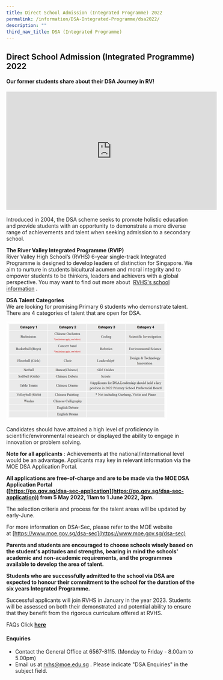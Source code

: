 ```yaml
---
title: Direct School Admission (Integrated Programme) 2022
permalink: /information/DSA-Integrated-Programme/dsa2022/
description: ""
third_nav_title: DSA (Integrated Programme)
---
```

## Direct School Admission (Integrated Programme) 2022

#### Our former students share about their DSA Journey in RV!

<iframe width="560" height="315" src="https://www.youtube.com/embed/4vca6BI44wY" title="DSA" frameborder="0" allow="accelerometer; autoplay; clipboard-write; encrypted-media; gyroscope; picture-in-picture" allowfullscreen></iframe>

Introduced in 2004, the DSA scheme seeks to promote holistic education and provide students with an opportunity to demonstrate a more diverse range of achievements and talent when seeking admission to a secondary school.

**The River Valley Integrated Programme (RVIP)**<br>
River Valley High School’s (RVHS) 6-year single-track Integrated Programme is designed to develop leaders of distinction for Singapore. We aim to nurture in students bicultural acumen and moral integrity and to empower students to be thinkers, leaders and achievers with a global perspective. You may want to find out more about  [RVHS's school information](/about-rv/awcei/) .

**DSA Talent Categories**<br>
We are looking for promising Primary 6 students who demonstrate talent. There are 4 categories of talent that are open for DSA.

<img src="/images/photo1671128855.jpeg" style="width:85%">

Candidates should have attained a high level of proficiency in scientific/environmental research or displayed the ability to engage in innovation or problem solving.

**Note for all applicants** : Achievements at the national/international level would be an advantage. Applicants may key in relevant information via the MOE DSA Application Portal.

**All applications are free-of-charge and are to be made via the MOE DSA Application Portal** <br>**([https://go.gov.sg/dsa-sec-application](https://go.gov.sg/dsa-sec-application)) from 5 May 2022, 11am to 1 June 2022, 3pm.**

The selection criteria and process for the talent areas will be updated by early-June.   

For more information on DSA-Sec, please refer to the MOE website at [https://www.moe.gov.sg/dsa-sec](https://www.moe.gov.sg/dsa-sec)

**Parents and students are encouraged to choose schools wisely based on the student's aptitudes and strengths, bearing in mind the schools' academic and non-academic requirements, and the programmes available to develop the area of talent.** 

**Students who are successfully admitted to the school via DSA are expected to honour their commitment to the school for the duration of the six years Integrated Programme.** 

Successful applicants will join RVHS in January in the year 2023. Students will be assessed on both their demonstrated and potential ability to ensure that they benefit from the rigorous curriculum offered at RVHS.

FAQs Click **[here](/information/faqs/)**

#### Enquiries

*   Contact the General Office at 6567-8115. (Monday to Friday - 8.00am to 5.00pm)
*   Email us at [rvhs@moe.edu.sg](mailto:rvhs@moe.edu.sg) . Please indicate "DSA Enquiries" in the subject field.